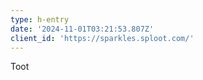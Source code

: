 ```yaml
---
type: h-entry
date: '2024-11-01T03:21:53.807Z'
client_id: 'https://sparkles.sploot.com/'
---
```

Toot
